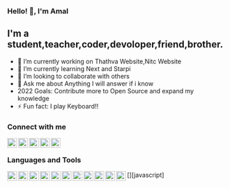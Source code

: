 ### Hello! 👋️, I'm Amal 

## I'm a student,teacher,coder,devoloper,friend,brother.
- 🔭 I’m currently working on Thathva Website,Nitc Website
- 🌱 I’m currently learning Next and Starpi
- 👯 I’m looking to collaborate with others
- 💬 Ask me about Anything I will answer if i know
- 2022 Goals: Contribute more to Open Source and expand my knowledge
- ⚡ Fun fact: I play Keyboard!!

### Connect with me

[<img align="left" alt="" width="22px" src="https://cdn-icons-png.flaticon.com/512/174/174857.png"/>][linkedin]
[<img align="left" alt="" width="22px" src="https://cdn-icons-png.flaticon.com/512/733/733547.png"/>][facebook]
[<img align="left" alt="" width="22px" src="https://cdn-icons-png.flaticon.com/512/2111/2111463.png"/>][instagram]
[<img align="left" alt="" width="22px" src="https://cdn-icons-png.flaticon.com/512/732/732200.png"/>][gmail]
[<img align="left" alt="" width="22px" src="https://cdn-icons-png.flaticon.com/512/431/431979.png"/>][Portfolio]


<br/>

### Languages and Tools

[<img align="left" alt="" width="22px" src="https://cdn-icons-png.flaticon.com/512/3600/3600912.png"/>][c]
[<img align="left" alt="" width="22px" src="https://cdn-icons-png.flaticon.com/512/919/919841.png"/>][c++]
[<img align="left" alt="" width="22px" src="https://cdn-icons.flaticon.com/png/512/3291/premium/3291669.png?token=exp=1634920856~hmac=99b2136d46cf1ef712d3e245412dea34"/>][java]
[<img align="left" alt="" width="22px" src="https://cdn-icons-png.flaticon.com/512/919/919852.png"/>][python]
[<img align="left" alt="" width="22px" src="https://cdn-icons-png.flaticon.com/512/174/174854.png"/>][html]
[<img align="left" alt="" width="22px" src="https://cdn-icons-png.flaticon.com/512/1199/1199124.png"/>][javascript]
[<img align="left" alt="" width="22px" src="https://cdn-icons-png.flaticon.com/512/919/919826.png"/>][css]
[<img align="left" alt="" width="22px" src="https://cdn-icons-png.flaticon.com/512/919/919851.png"/>][react]
[<img align="left" alt="" width="22px" src="https://static.djangoproject.com/img/logos/django-logo-positive.png"/>][django]
[<img align="left" alt="" width="22px" src="https://cdn-icons-png.flaticon.com/512/174/174857.png"/>][Linkedin]
[<img align="left" alt="" width="22px" src="https://cdn-icons-png.flaticon.com/512/431/431979.png"/>][Linkedin]




[instagram]: https://www.instagram.com/amal_p_mathews_2003/
[linkedin]: https://www.linkedin.com/in/amal-p-mathews/
[facebook]:https://www.facebook.com/amalpullukottayil.mathew/
[gmail]:mailto:amalpmathews2003@gmail.com
[portfolio]:https://amalpmathews2003.github.io/HTML-Projects/Personal%20Website/

[python]:https://www.python.org/
[c++]:https://isocpp.org/
[c]:https://en.wikipedia.org/wiki/C_(programming_language)
[java]:https://www.java.com/en/
[html]:https://html.spec.whatwg.org/dev/
[js]:https://www.javascript.com/
[css]:https://www.w3.org/Style/CSS/Overview.en.html
[react]:https://reactjs.org/
[vue]:https://vuejs.org/
[django]:https://www.djangoproject.com/
[starpi]:https://strapi.io/
[sublime]:https://www.sublimetext.com/
[vscode]:https://code.visualstudio.com/
[chrome]:https://www.google.com/intl/en_in/chrome/


